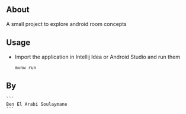 
## About

A small project to explore android room concepts

## Usage

* Import the application in Intellij Idea or Android Studio and run them

    ```
    mvnw run
    ```
## By

    ```
    Ben El Arabi Soulaymane 
    ```
